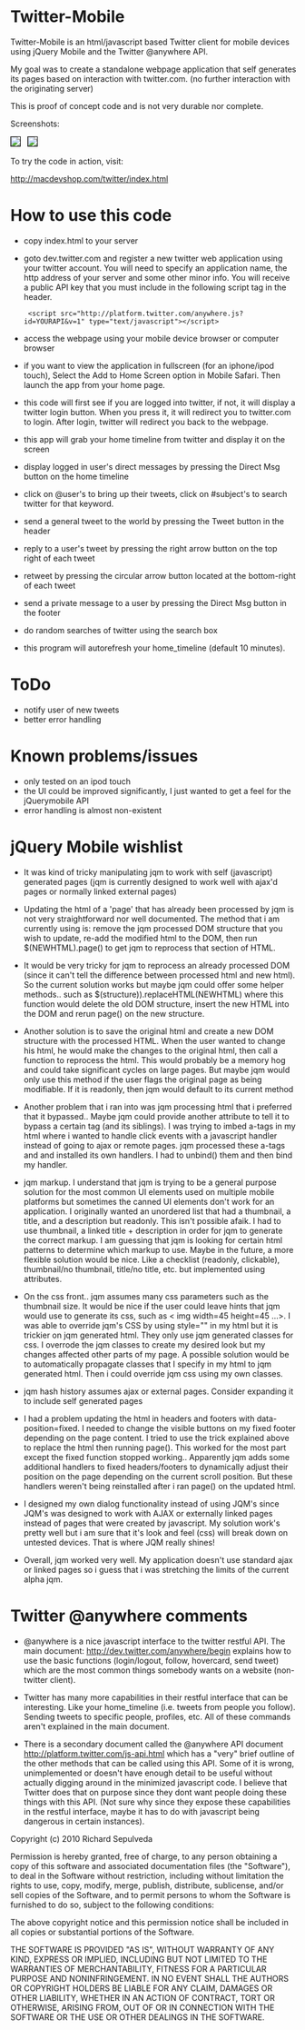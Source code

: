 Twitter-Mobile
==============
Twitter-Mobile is an html/javascript based Twitter client for mobile devices using jQuery Mobile and the Twitter @anywhere API.

My goal was to create a standalone webpage application that self generates its pages based on interaction with twitter.com. (no further interaction with the originating server)

This is proof of concept code and is not very durable nor complete.

Screenshots:

<img style="border: 1px solid black;" src="http://macdevshop.com/images/twitterHome.jpg" />&nbsp;&nbsp;&nbsp;<img style="border: 1px solid black;" src="http://macdevshop.com/images/twitterUser.jpg" /> 

To try the code in action, visit:

<a href="http://macdevshop.com/twitter/index.html">http://macdevshop.com/twitter/index.html</a>
  
How to use this code
==================

- copy index.html to your server
- goto dev.twitter.com and register a new twitter web application using your twitter account.
You will need to specify an application name, the http address of your server and some other minor info. You will receive a public API key that you must include in the following script tag in the header.

       <script src="http://platform.twitter.com/anywhere.js?id=YOURAPI&v=1" type="text/javascript"></script>

- access the webpage using your mobile device browser or computer browser
- if you want to view the application in fullscreen (for an iphone/ipod touch), Select the Add to Home Screen
option in Mobile Safari. Then launch the app from your home page.
- this code will first see if you are logged into twitter, if not, it will display a twitter login
button. When you press it, it will redirect you to twitter.com to login. After login, twitter will redirect
you back to the webpage.
- this app will grab your home timeline from twitter and display it on the screen
- display logged in user's direct messages by pressing the Direct Msg button on the home timeline
- click on @user's to bring up their tweets, click on #subject's to search twitter for that keyword.
- send a general tweet to the world by pressing the Tweet button in the header
- reply to a user's tweet by pressing the right arrow button on the top right of each tweet
- retweet by pressing the circular arrow button located at the bottom-right of each tweet
- send a private message to a user by pressing the Direct Msg button in the footer
- do random searches of twitter using the search box
- this program will autorefresh your home_timeline (default 10 minutes).

ToDo
===========
- notify user of new tweets
- better error handling

Known problems/issues
==================
- only tested on an ipod touch
- the UI could be improved significantly, I just wanted to get a feel for the jQuerymobile API
- error handling is almost non-existent

jQuery Mobile wishlist
==================
- It was kind of tricky manipulating jqm to work with self (javascript) generated pages (jqm is currently designed to work well with ajax'd pages or normally linked external pages)

- Updating the html of a 'page' that has already been processed by jqm is not very straightforward nor well documented. The method that i am currently using is: remove the jqm processed DOM structure that you wish to update, re-add the modified html to the DOM, then run $(NEWHTML).page() to get jqm to reprocess that section of HTML.

- It would be very tricky for jqm to reprocess an already processed DOM (since it can't tell the difference between processed html and new html). So the current solution works but maybe jqm could offer some helper methods.. such as $(structure)).replaceHTML(NEWHTML) where this function would delete the old DOM structure, insert the new HTML into the DOM and rerun page() on the new structure.

- Another solution is to save the original html and create a new DOM structure with the processed HTML. When the user wanted to change his html, he would make the changes to the original html, then call a function to reprocess the html. This would probably be a memory hog and could take significant cycles on large pages. But maybe jqm would only use this method if the user flags the original page as being modifiable. 
If it is readonly, then jqm would default to its current method

- Another problem that i ran into was jqm processing html that i preferred that it bypassed.. Maybe jqm could  provide another attribute to tell it to bypass a certain tag (and its siblings). I was trying to imbed a-tags in my html where i wanted to handle click events with a javascript handler instead of going to ajax or remote pages. jqm processed these a-tags and and installed its own handlers. 
I had to unbind() them and then bind my handler.

- jqm markup. I understand that jqm is trying to be a general purpose solution for the most common UI elements used on multiple mobile platforms but sometimes the canned UI elements don't work for an application. 
I originally wanted an unordered list that had a thumbnail, a title, and a description but readonly. This isn't possible afaik.
I had to use thumbnail, a linked title + description in order for jqm to generate the correct markup. I am guessing that jqm is looking for certain html patterns to determine which markup to use.
Maybe in the future, a more flexible solution would be nice. Like a checklist (readonly, clickable), thumbnail/no thumbnail, title/no title, etc. but implemented using attributes.

- On the css front.. jqm assumes many css parameters such as the thumbnail size. It would be nice if the user could leave hints that jqm would use to generate its css, such as < img width=45 height=45 ...>. 
I was able to override jqm's CSS by using style="" in my html but it is trickier on jqm generated html. They only use jqm generated classes for css. I overrode the jqm classes to create my desired look but my changes affected other parts of my page. A possible solution would be to automatically propagate classes that I specify in my html to jqm generated html. Then i could override jqm css using my own classes.

- jqm hash history assumes ajax or external pages. Consider expanding it to include self generated pages

- I had a problem updating the html in headers and footers with data-position=fixed. I needed to change the visible buttons on my fixed footer depending on the page content. I tried to use the trick explained above to replace the html then running page(). 
This worked for the most part except the fixed function stopped working.. Apparently jqm adds some additional handlers to fixed headers/footers to dynamically adjust their position on the page depending on the current scroll position. But these handlers weren't being reinstalled after i ran page() on the updated html.  

- I designed my own dialog functionality instead of using JQM's since JQM's was designed to work with AJAX or externally linked pages instead of pages that were created by javascript. My solution work's pretty well but i am sure that it's look and feel (css) will break down on untested devices. That is where JQM really shines!

- Overall, jqm worked very well. My application doesn't use standard ajax or linked pages so i guess that i was stretching the limits of the current alpha jqm.

Twitter @anywhere comments
====================

- @anywhere is a nice javascript interface to the twitter restful API. The main document: <a href="http://dev.twitter.com/anywhere/begin">http://dev.twitter.com/anywhere/begin</a> explains how to use the basic functions (login/logout, follow, hovercard, send tweet) which are the most common things somebody wants on a website (non-twitter client).

- Twitter has many more capabilities in their restful interface that can be interesting. Like your home_timeline (i.e. tweets from people you follow). Sending tweets to specific people, profiles, etc. All of these commands aren't explained in the main document. 

- There is a secondary document called the @anywhere API document <a href="http://platform.twitter.com/js-api.html">http://platform.twitter.com/js-api.html</a> which has a "very" brief outline of the other methods that can be called using this API. Some of it is wrong, unimplemented or doesn't have enough detail to be useful without actually digging around in the minimized javascript code. I believe that Twitter does that on purpose since they dont want people doing these things with this API. (Not sure why since they expose these capabilities in the restful interface, maybe it has to do with javascript being dangerous in certain instances).
  
Copyright (c) 2010 Richard Sepulveda 

Permission is hereby granted, free of charge, to any person obtaining
a copy of this software and associated documentation files (the
"Software"), to deal in the Software without restriction, including
without limitation the rights to use, copy, modify, merge, publish,
distribute, sublicense, and/or sell copies of the Software, and to
permit persons to whom the Software is furnished to do so, subject to
the following conditions:

The above copyright notice and this permission notice shall be
included in all copies or substantial portions of the Software.

THE SOFTWARE IS PROVIDED "AS IS", WITHOUT WARRANTY OF ANY KIND,
EXPRESS OR IMPLIED, INCLUDING BUT NOT LIMITED TO THE WARRANTIES OF
MERCHANTABILITY, FITNESS FOR A PARTICULAR PURPOSE AND
NONINFRINGEMENT. IN NO EVENT SHALL THE AUTHORS OR COPYRIGHT HOLDERS BE
LIABLE FOR ANY CLAIM, DAMAGES OR OTHER LIABILITY, WHETHER IN AN ACTION
OF CONTRACT, TORT OR OTHERWISE, ARISING FROM, OUT OF OR IN CONNECTION
WITH THE SOFTWARE OR THE USE OR OTHER DEALINGS IN THE SOFTWARE.
